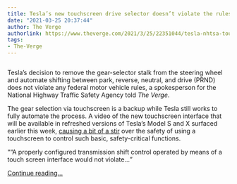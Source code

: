 ```yaml
---
title: Tesla’s new touchscreen drive selector doesn’t violate the rules, NHTSA says
date: "2021-03-25 20:37:44"
author: The Verge
authorlink: https://www.theverge.com/2021/3/25/22351044/tesla-nhtsa-touchscreen-gear-selector-fmvss
tags:
- The-Verge
---
```

<figure>
      <img alt="" src="https://cdn.vox-cdn.com/thumbor/b1hU_SxBx2DW-VobuerJjerUcPg=/0x0:1201x801/1310x873/cdn.vox-cdn.com/uploads/chorus_image/image/69026837/tesla_model_s_witcher_3_3.0.jpg" />
    </figure>

  <p id="QAJj5x">Tesla’s decision to remove the gear-selector stalk from the steering wheel and automate shifting between park, reverse, neutral, and drive (PRND) does not violate any federal motor vehicle rules, a spokesperson for the National Highway Traffic Safety Agency told <em>The Verge</em>. </p>
<p id="ZY2QHX">The gear selection via touchscreen is a backup while Tesla still works to fully automate the process. A video of the new touchscreen interface that will be available in refreshed versions of Tesla’s Model S and X surfaced earlier this week, <a href="https://www.theverge.com/22348668/tesla-prnd-drive-mode-park-neutral-model-s-x-refresh">causing a bit of a stir</a> over the safety of using a touchscreen to control such basic, safety-critical functions.</p>
<div class="c-float-right"><aside id="BW5sbu"><q>“A properly configured transmission shift control operated by means of a touch screen interface would not violate...</q></aside></div>
  <p>
    <a href="https://www.theverge.com/2021/3/25/22351044/tesla-nhtsa-touchscreen-gear-selector-fmvss">Continue reading&hellip;</a>
  </p>
